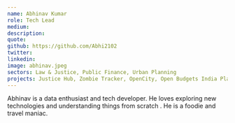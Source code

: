 ```yaml
---
name: Abhinav Kumar
role: Tech Lead
medium:
description:
quote:
github: https://github.com/Abhi2102
twitter:
linkedin:
image: abhinav.jpeg
sectors: Law & Justice, Public Finance, Urban Planning
projects: Justice Hub, Zombie Tracker, OpenCity, Open Budgets India Platform - 2.0, Tracking the implementation of POCSO law
---
```


Abhinav is a data enthusiast and tech developer. He loves exploring new technologies and understanding things from scratch . He is a foodie and travel maniac.